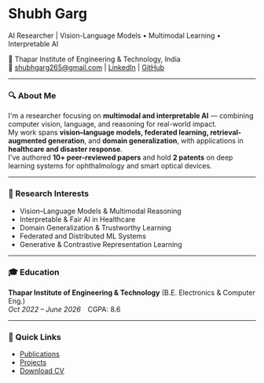 # Shubh Garg
AI Researcher | Vision-Language Models • Multimodal Learning • Interpretable AI

📍 Thapar Institute of Engineering & Technology, India  
📧 shubhgarg265@gmail.com | [LinkedIn](https://linkedin.com/in/shubh-garg-459079247) | [GitHub](https://github.com/Shubhf)

---

### 🔍 About Me
I'm a researcher focusing on **multimodal and interpretable AI** — combining computer vision, language, and reasoning for real-world impact.  
My work spans **vision–language models, federated learning, retrieval-augmented generation**, and **domain generalization**, with applications in **healthcare and disaster response**.  
I've authored **10+ peer-reviewed papers** and hold **2 patents** on deep learning systems for ophthalmology and smart optical devices.

---

### 🧠 Research Interests
- Vision–Language Models & Multimodal Reasoning  
- Interpretable & Fair AI in Healthcare  
- Domain Generalization & Trustworthy Learning  
- Federated and Distributed ML Systems  
- Generative & Contrastive Representation Learning  

---

### 🎓 Education
**Thapar Institute of Engineering & Technology** (B.E. Electronics & Computer Eng.)  
*Oct 2022 – June 2026* CGPA: 8.6  

---

### 📄 Quick Links
- [Publications](publocations.md)
- [Projects](projects.md)
- [Download CV](SHUBH_GARG_Most_updated.pdf)
